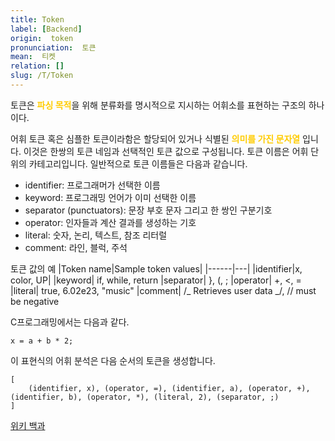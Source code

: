 ```yaml
---
title: Token
label: [Backend]
origin:  token
pronunciation:  토큰
mean:  티켓
relation: []
slug: /T/Token
---
```


<content>

<p>토큰은 <span style='color:#FFCC00; font-weight:bold;'>
파싱 목적</span>을 위해 분류화를 명시적으로 지시하는 어휘소를 표현하는 구조의 하나이다.</p>
<p>어휘 토큰 혹은 심플한 토큰이라함은 할당되어 있거나 식별된 <span style='color:#FFCC00; font-weight:bold;'>의미를 가진 문자열</span> 입니다. 이것은 한쌍의 토큰 네임과 선택적인 토큰 값으로 구성됩니다. 토큰 이름은 어휘 단위의 카테고리입니다. 일반적으로 토큰 이름들은 다음과 같습니다.</p>
<ul>
<li>identifier: 프로그래머가 선택한 이름</li>
<li>keyword: 프로그래밍 언어가 이미 선택한 이름</li>
<li>separator (punctuators): 문장 부호 문자 그리고 한 쌍인 구분기호</li>
<li>operator: 인자들과 계산 결과를 생성하는 기호</li>
<li>literal: 숫자, 논리, 텍스트, 참조 리터럴</li>
<li>comment: 라인, 블럭, 주석</li>
</ul>
<p>토큰 값의 예
|Token name|Sample token values|
|------|---|
|identifier|x, color, UP|
|keyword| if, while, return
|separator| }, (, ;
|operator| +, &lt;, =
|literal| true, 6.02e23, "music"
|comment| /_ Retrieves user data _/, // must be negative</p>
<p>C프로그래밍에서는 다음과 같다.</p>
<pre><code>x = a + b * 2;
</code></pre>
<p>이 표현식의 어휘 분석은 다음 순서의 토큰을 생성합니다.</p>
<pre><code>[
    (identifier, x), (operator, =), (identifier, a), (operator, +), (identifier, b), (operator, *), (literal, 2), (separator, ;)
]
</code></pre>
<p><a href="https://en.wikipedia.org/wiki/Lexical_analysis#Token">위키 백과</a></p>

</content>
